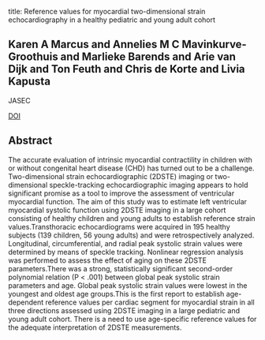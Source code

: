 title: Reference values for myocardial two-dimensional strain echocardiography in a healthy pediatric and young adult cohort

## Karen A Marcus and Annelies M C Mavinkurve-Groothuis and Marlieke Barends and Arie van Dijk and Ton Feuth and Chris de Korte and Livia Kapusta
JASEC

<a href="https://doi.org/10.1016/j.echo.2011.01.021">DOI</a>

## Abstract
The accurate evaluation of intrinsic myocardial contractility in children with or without congenital heart disease (CHD) has turned out to be a challenge. Two-dimensional strain echocardiographic (2DSTE) imaging or two-dimensional speckle-tracking echocardiographic imaging appears to hold significant promise as a tool to improve the assessment of ventricular myocardial function. The aim of this study was to estimate left ventricular myocardial systolic function using 2DSTE imaging in a large cohort consisting of healthy children and young adults to establish reference strain values.Transthoracic echocardiograms were acquired in 195 healthy subjects (139 children, 56 young adults) and were retrospectively analyzed. Longitudinal, circumferential, and radial peak systolic strain values were determined by means of speckle tracking. Nonlinear regression analysis was performed to assess the effect of aging on these 2DSTE parameters.There was a strong, statistically significant second-order polynomial relation (P < .001) between global peak systolic strain parameters and age. Global peak systolic strain values were lowest in the youngest and oldest age groups.This is the first report to establish age-dependent reference values per cardiac segment for myocardial strain in all three directions assessed using 2DSTE imaging in a large pediatric and young adult cohort. There is a need to use age-specific reference values for the adequate interpretation of 2DSTE measurements.

